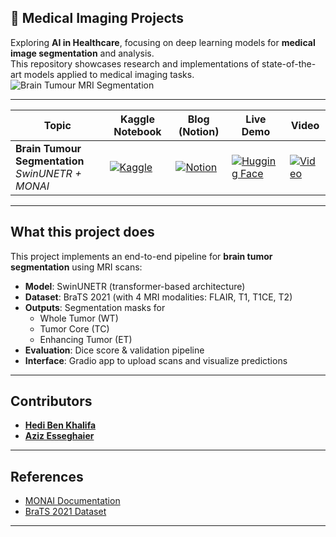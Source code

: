 ## 🎯 Medical Imaging Projects  

Exploring **AI in Healthcare**, focusing on deep learning models for **medical image segmentation** and analysis.  
This repository showcases research and implementations of state-of-the-art models applied to medical imaging tasks.  
![Brain Tumour MRI Segmentation](https://raw.githubusercontent.com/Hedi-Bk/Brain-Tumor-Segmentation/main/brain.jpg)  


---

| **Topic** | Kaggle Notebook | Blog (Notion) | Live Demo | Video |
|--------------|-------------------|------------------|--------------|----------|
| **Brain Tumour Segmentation** <br/> *SwinUNETR + MONAI* | [![Kaggle](https://img.shields.io/badge/Kaggle-Notebook-20BEFF?logo=kaggle&logoColor=white)](https://www.kaggle.com/code/bkhedi/brats-segmentation-with-swinunetr) | [![Notion](https://img.shields.io/badge/Notion-Blog-000000?logo=notion&logoColor=white)](https://www.notion.so/Brain-Tumour-Segmentation-Swin-UNETR-1b9974e2543b8094a8bec1630cab860c?pvs=21) | [![Hugging Face](https://img.shields.io/badge/Live-Demo-orange?logo=huggingface&logoColor=white)](https://huggingface.co/spaces/Hedi-Bk/BRATS) | [![Video](https://img.shields.io/badge/Watch-Video-red?logo=youtube&logoColor=white)](https://drive.google.com/file/d/1C6-kxlSkMmb_IBg59EwQr5BywANjTz6H/view?usp=sharing) |

---

## What this project does

This project implements an end-to-end pipeline for **brain tumor segmentation** using MRI scans:

- **Model**: SwinUNETR (transformer-based architecture)  
- **Dataset**: BraTS 2021 (with 4 MRI modalities: FLAIR, T1, T1CE, T2)  
- **Outputs**: Segmentation masks for  
  - Whole Tumor (WT)  
  - Tumor Core (TC)  
  - Enhancing Tumor (ET)  
- **Evaluation**: Dice score & validation pipeline  
- **Interface**: Gradio app to upload scans and visualize predictions  

---

##  Contributors  

- [**Hedi Ben Khalifa**](https://github.com/Hedi-Bk)  
- [**Aziz Esseghaier**](https://github.com/aziz-esseghaier) 

---

## References  

- [MONAI Documentation](https://monai.io/)  
- [BraTS 2021 Dataset](https://www.med.upenn.edu/cbica/brats2021/)  

---
